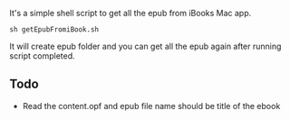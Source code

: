 It's a simple shell script to get all the epub from iBooks Mac app.

```
sh getEpubFromiBook.sh
```

It will create epub folder and you can get all the epub again after running script completed.

## Todo

- Read the content.opf and epub file name should be title of the ebook